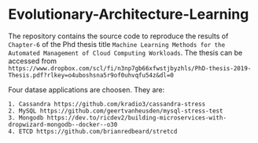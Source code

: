 # Evolutionary-Architecture-Learning

The repository contains the source code to reproduce the results of `Chapter-6` of the Phd thesis title `Machine Learning Methods for the Automated Management of Cloud Computing Workloads`. The thesis can be accessed from `https://www.dropbox.com/scl/fi/n3np7gb66xfwstjbyzhls/PhD-thesis-2019-Thesis.pdf?rlkey=o4uboshsna5r9of0uhvqfu54z&dl=0`

Four datase applications are choosen. They are:

    1. Cassandra https://github.com/kradio3/cassandra-stress
    2. MySQL https://github.com/geertvanheusden/mysql-stress-test
    3. Mongodb https://dev.to/ricdev2/building-microservices-with-dropwizard-mongodb--docker--o30 
    4. ETCD https://github.com/brianredbeard/stretcd 



